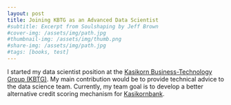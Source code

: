 ```yaml
---
layout: post
title: Joining KBTG as an Advanced Data Scientist
#subtitle: Excerpt from Soulshaping by Jeff Brown
#cover-img: /assets/img/path.jpg
#thumbnail-img: /assets/img/thumb.png
#share-img: /assets/img/path.jpg
#tags: [books, test]
---
```


I started my data scientist position at the [Kasikorn Business-Technology Group (KBTG)](https://www.kbtg.tech). 
My main contribution would be to provide technical advice to the data science team. 
Currently, my team goal is to develop a better alternative credit scoring mechanism for [Kasikornbank](https://www.kasikornbank.com/en/personal). 
